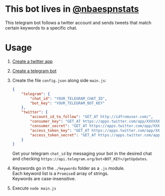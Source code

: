 # This bot lives in [@nbaespnstats](https://t.me/nbaespnstats)
This telegram bot follows a twitter account and sends tweets that match certain keywords to a specific chat.

# Usage
1. [Create a twitter app](https://apps.twitter.com)

2. [Create a telegram bot](https://core.telegram.org/bots#3-how-do-i-create-a-bot)

3. Create the file `config.json` along side `main.js`:
    ```json
    {
        "telegram": {
            "chat_id": "YOUR_TELEGRAM_CHAT_ID",
            "bot_key": "YOUR_TELEGRAM_BOT_KEY"
        },
        "twitter": {
            "account_id_to_follow": "GET_AT http://idfromuser.com/",
            "consumer_key": "GET_AT https://apps.twitter.com/app/XXXXXXXX/keys",
            "consumer_secret": "GET_AT https://apps.twitter.com/app/XXXXXXXX/keys",
            "access_token_key": "GET_AT https://apps.twitter.com/app/XXXXXXXX/keys",
            "access_token_secret": "GET_AT https://apps.twitter.com/app/XXXXXXXX/keys"
        }
    }
    ```
    Get your telegram `chat_id` by messaging your bot in the desired chat and checking `https://api.telegram.org/bot<BOT_KEY>/getUpdates`.  

4. Keyswords go in the `./keywords` folder as a `.js` module.  
    Each keyword list is a `Promise`d array of strings.  
    Keywords are case-insensitive.

5. Execute `node main.js` 

